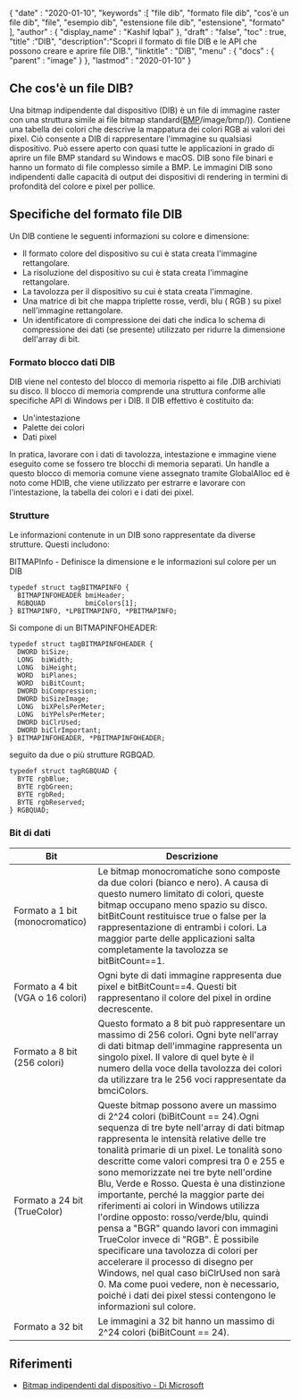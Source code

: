 {
  "date" : "2020-01-10",
  "keywords" :[ "file dib", "formato file dib", "cos'è un file dib", "file", "esempio dib", "estensione file dib", "estensione", "formato" ],
  "author" : {
    "display_name" : "Kashif Iqbal"
},
  "draft" : "false",
  "toc" : true,
  "title" :"DIB",
  "description":"Scopri il formato di file DIB e le API che possono creare e aprire file DIB.",
  "linktitle" : "DIB",
  "menu" : {
    "docs" : {
      "parent" : "image"
}
},
  "lastmod" : "2020-01-10"
}

## Che cos'è un file DIB?

Una bitmap indipendente dal dispositivo (DIB) è un file di immagine raster con una struttura simile ai file bitmap standard([BMP]()/image/bmp/)). Contiene una tabella dei colori che descrive la mappatura dei colori RGB ai valori dei pixel. Ciò consente a DIB di rappresentare l'immagine su qualsiasi dispositivo. Può essere aperto con quasi tutte le applicazioni in grado di aprire un file BMP standard su Windows e macOS. DIB sono file binari e hanno un formato di file complesso simile a BMP. Le immagini DIB sono indipendenti dalle capacità di output dei dispositivi di rendering in termini di profondità del colore e pixel per pollice.

## Specifiche del formato file DIB ##
Un DIB contiene le seguenti informazioni su colore e dimensione:

* Il formato colore del dispositivo su cui è stata creata l'immagine rettangolare.
* La risoluzione del dispositivo su cui è stata creata l'immagine rettangolare.
* La tavolozza per il dispositivo su cui è stata creata l'immagine.
* Una matrice di bit che mappa triplette rosse, verdi, blu ( RGB ) su pixel nell'immagine rettangolare.
* Un identificatore di compressione dei dati che indica lo schema di compressione dei dati (se presente) utilizzato per ridurre la dimensione dell'array di bit.

### Formato blocco dati DIB ###

DIB viene nel contesto del blocco di memoria rispetto ai file .DIB archiviati su disco. Il blocco di memoria comprende una struttura conforme alle specifiche API di Windows per i DIB. Il DIB effettivo è costituito da:
* Un'intestazione
* Palette dei colori
* Dati pixel

In pratica, lavorare con i dati di tavolozza, intestazione e immagine viene eseguito come se fossero tre blocchi di memoria separati. Un handle a questo blocco di memoria comune viene assegnato tramite GlobalAlloc ed è noto come HDIB, che viene utilizzato per estrarre e lavorare con l'intestazione, la tabella dei colori e i dati dei pixel.

### Strutture ###
Le informazioni contenute in un DIB sono rappresentate da diverse strutture. Questi includono:

BITMAPInfo - Definisce la dimensione e le informazioni sul colore per un DIB
```
typedef struct tagBITMAPINFO {
  BITMAPINFOHEADER bmiHeader;
  RGBQUAD          bmiColors[1];
} BITMAPINFO, *LPBITMAPINFO, *PBITMAPINFO;
```
Si compone di un BITMAPINFOHEADER:

```
typedef struct tagBITMAPINFOHEADER {
  DWORD biSize;
  LONG  biWidth;
  LONG  biHeight;
  WORD  biPlanes;
  WORD  biBitCount;
  DWORD biCompression;
  DWORD biSizeImage;
  LONG  biXPelsPerMeter;
  LONG  biYPelsPerMeter;
  DWORD biClrUsed;
  DWORD biClrImportant;
} BITMAPINFOHEADER, *PBITMAPINFOHEADER;
```
seguito da due o più strutture RGBQAD.

```
typedef struct tagRGBQUAD {
  BYTE rgbBlue;
  BYTE rgbGreen;
  BYTE rgbRed;
  BYTE rgbReserved;
} RGBQUAD;
```
### Bit di dati ###
|Bit|Descrizione|
---|---|
|Formato a 1 bit (monocromatico)|Le bitmap monocromatiche sono composte da due colori (bianco e nero). A causa di questo numero limitato di colori, queste bitmap occupano meno spazio su disco. bitBitCount restituisce true o false per la rappresentazione di entrambi i colori. La maggior parte delle applicazioni salta completamente la tavolozza se bitBitCount==1.
|Formato a 4 bit (VGA o 16 colori)|Ogni byte di dati immagine rappresenta due pixel e bitBitCount==4. Questi bit rappresentano il colore del pixel in ordine decrescente.
|Formato a 8 bit (256 colori)|Questo formato a 8 bit può rappresentare un massimo di 256 colori. Ogni byte nell'array di dati bitmap dell'immagine rappresenta un singolo pixel. Il valore di quel byte è il numero della voce della tavolozza dei colori da utilizzare tra le 256 voci rappresentate da bmciColors.
|Formato a 24 bit (TrueColor)|Queste bitmap possono avere un massimo di 2^24 colori (biBitCount == 24).Ogni sequenza di tre byte nell'array di dati bitmap rappresenta le intensità relative delle tre tonalità primarie di un pixel. Le tonalità sono descritte come valori compresi tra 0 e 255 e sono memorizzate nei tre byte nell'ordine Blu, Verde e Rosso. Questa è una distinzione importante, perché la maggior parte dei riferimenti ai colori in Windows utilizza l'ordine opposto: rosso/verde/blu, quindi pensa a "BGR" quando lavori con immagini TrueColor invece di "RGB". È possibile specificare una tavolozza di colori per accelerare il processo di disegno per Windows, nel qual caso biClrUsed non sarà 0. Ma come puoi vedere, non è necessario, poiché i dati dei pixel stessi contengono le informazioni sul colore.
|Formato a 32 bit|Le immagini a 32 bit hanno un massimo di 2^24 colori (biBitCount == 24).

## Riferimenti ##
* [Bitmap indipendenti dal dispositivo - Di Microsoft](https://learn.microsoft.com/en-us/windows/win32/gdi/device-independent-bitmaps)

